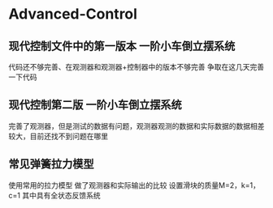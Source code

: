 # Advanced-Control
## 现代控制文件中的第一版本 一阶小车倒立摆系统
代码还不够完善、在观测器和观测器+控制器中的版本不够完善
争取在这几天完善一下代码
## 现代控制第二版 一阶小车倒立摆系统
完善了观测器，但是测试的数据有问题，观测器观测的数据和实际数据的数据相差较大，目前还找不到问题在哪里

## 常见弹簧拉力模型
使用常用的拉力模型
做了观测器和实际输出的比较
设置滑块的质量M=2，k=1，c=1
其中具有全状态反馈系统

